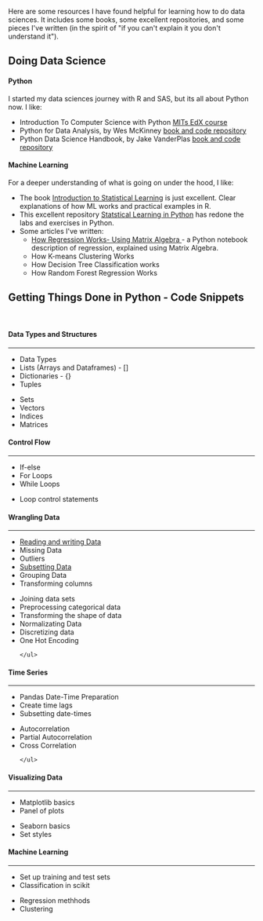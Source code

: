 Here are some resources I have found helpful for learning how to do data sciences.  It includes some books, some excellent repositories, and some pieces I've written (in the spirit of "if you can't explain it you don't understand it"). 

## Doing Data Science

#### Python
I started my data sciences journey with R and SAS, but its all about Python now. I like:
* Introduction To Computer Science with Python <a href="https://www.edx.org/course/introduction-to-computer-science-and-programming-7" rel="nofollow"> MITs EdX course</a>
* Python for Data Analysis, by Wes McKinney <a href="https://github.com/wesm/pydata-book/" rel="nofollow"> book and code repository</a>
* Python Data Science Handbook, by Jake VanderPlas <a href="https://jakevdp.github.io/PythonDataScienceHandbook/" rel="nofollow"> book and code repository</a>

#### Machine Learning
For a deeper understanding of what is going on under the hood, I like: 
* The book <a href="http://faculty.marshall.usc.edu/gareth-james/ISL/" rel="nofollow">Introduction to Statistical Learning</a> is just excellent. Clear explanations of how ML works and practical examples in R. 
* This excellent repository <a href="https://github.com/JWarmenhoven/ISLR-python" rel="nofollow">Statstical Learning in Python</a>  has redone the labs and exercises in Python.
* Some articles I've written:
    * <a href="https://mattconners.github.io/RegressionusingMatrixAlgebra"> How Regression Works- Using Matrix Algebra </a> - a Python notebook description of regression, explained using Matrix Algebra.
    * How K-means Clustering Works
    * How Decision Tree Classification works
    * How Random Forest Regression Works 

## Getting Things Done in Python - Code Snippets
<br>


#### Data Types and Structures
<hr>
<div class="div1">
    <ul>
        <li>Data Types </li>
        <li>Lists (Arrays and Dataframes) - [] </li>
        <li>Dictionaries - {}</li>
       <li> Tuples</li>
    </ul>
</div>

<div class="div2">
    <ul>
       <li>Sets</>
        <li>Vectors </li>
         <li>Indices </li>
        <li>Matrices </li>              
    </ul>
   
  </div>

####  Control Flow
<hr>
<div class="div1">
    <ul>
        <li>If-else</li>
        <li>For Loops</li>
        <li>While Loops</li>
    </ul>
</div>

<div class="div2">
    <ul>
       <li>Loop control statements</li>      
    </ul>
   
  </div>

####  Wrangling Data
<hr>
<div class="div1">
    <ul>
       <li><a href="https://mattconners.github.io/docs/pandasmd">Reading and writing Data</a></li>
       <li>Missing Data </li>
       <li> Outliers</li>
       <li><a href="https://mattconners.github.io/docs/Subsetting_Data"> Subsetting Data </a></li>
       <li>Grouping Data</li>
       <li>Transforming columns </li>
    </ul>
</div>

<div class="div2">
    <ul>
       <li> Joining data sets</li>
        <li> Preprocessing categorical data</li>
       <li>Transforming the shape of data </li>
       <li>Normalizating Data</li>
       <li>Discretizing data</li>
      <li> One Hot Encoding</li>
       
    </ul>
   
  </div>


####  Time Series
<hr>
<div class="div1">
    <ul>
       <li>Pandas Date-Time Preparation </li>
       <li>Create time lags</li>
       <li>Subsetting date-times</li>
    </ul>
</div>

<div class="div2">
    <ul>
        <li>Autocorrelation</li>
        <li>Partial Autocorrelation</li>
       <li>Cross Correlation </li>
       
    </ul>
   
  </div>

####  Visualizing Data
<hr>
<div class="div1">
    <ul>
        <li>Matplotlib basics</li>
        <li>Panel of plots</li>
    </ul>
</div>

<div class="div2">
    <ul>
        <li>Seaborn basics</li>
        <li>Set styles</li>
    </ul>
   
  </div>


####  Machine Learning
<hr>
<div class="div1">
    <ul>
        <li>Set up training and test sets</li>
        <li>Classification in scikit</li>
    </ul>
</div>

<div class="div2">
    <ul>
        <li>Regression methhods </li>
        <li>Clustering </li>
    </ul>
   
  </div>
  

  <div class="footer sticky-footer">  
   <br />
      <br />
      <br />
      <br />
  </div>


